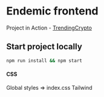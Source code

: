# Endemic frontend

Project in Action - [TrendingCrypto](https://trendingcryptoendemic.netlify.app/)

## Start project locally

```sh
npm run install && npm start
```

#### CSS

Global styles => index.css
Tailwind
